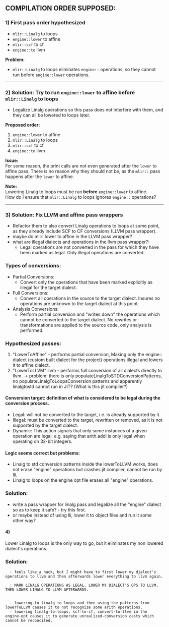 
## COMPILATION ORDER SUPPOSED:

### 1) First pass order hypothesized
- `mlir::Linalg` to loops  
- `engine::lower` to affine  
- `mlir::scf` to cf  
- `engine::to` llvm  

**Problem:**  
- `mlir::Linalg` to loops eliminates `engine::` operations, so they cannot run before `engine::lower` operations.

---

### 2) Solution: Try to run `engine::lower` to affine before `mlir::Linalg` to loops
- Legalize Linalg operations so this pass does not interfere with them, and they can all be lowered to loops later.

**Proposed order:**  
1. `engine::lower` to affine  
2. `mlir::Linalg` to loops  
3. `mlir::scf` to cf  
4. `engine::to` llvm  

**Issue:**  
For some reason, the print calls are not even generated after the `lower` to affine pass. There is no reason why they should not be, as the `mlir::` pass happens after the `lower` to affine.  

**Note:**  
Lowering Linalg to loops must be run **before** `engine::lower` to affine.  
How do I ensure that `mlir::Linalg` to loops ignores `engine::` operations?

---

### 3) Solution: Fix LLVM and affine pass wrappers  
- Refactor them to also convert Linalg operations to loops at some point, as they already include SCF to CF conversions (LLVM pass wrapper).
- maybe do mlir::lower to affine in the LLVM pass wrapper?
- what are illegal dialects and operations in the llvm pass wrapper?:
    - Legal operations are not converted in the pass for which they have been marked as legal. Only illegal operations are converted.

### Types of conversions:
 - Partial Conversions:
    - Convert only the operations that have been marked explicitly as illegal for the target dialect.
 - Full Conversions:
    - Convert all operations in the source to the target dialect. Insures no operations are unknown to the target dialect at this point.
 - Analysis Conversions:
    - Perform partial conversion and "writes down" the operations which cannot be converted to the target dialect. No rewrites or transformations  are applied to the source code, only analysis is performed.

### Hypothesized passes:

1. "LowerToAffine" - performs partial conversion, Making only the engine:: dialect (custom built dialect for the project) operations illegal and lowers it to affine dialect.
2. "LowerToLLVM" llvm - performs full conversion of all dialects directly to llvm. -> problem: there is only populateLinalgToSTDConversionPatterns, no populateLinalgToLoopsConversion patterns and apparently linalgtostd cannot run in JIT? (What is this jit compiler?)


#### Conversion target:  definition of what is considered to be legal during the conversion process.
 - Legal: will not be converted to the target, i.e. is already supported by it.
 - Illegal: must be converted to the target, rewritten or removed, as it is not supported by the target dialect.
 - Dynamic: This action signals that only some instances of a given operation are legal. e.g. saying that arith.addi is only legal when operating on 32-bit integers.


#### Logic seems correct but problems:
 - Linalg to std conversion patterns inside the lowerToLLVM works, does not erase "engine" operations but crashes jit compiler, cannot be run by lli.
 - Linalg to loops on the engine opt file erases all "engine" operations.

### Solution:
 - write a pass wrapper for linalg pass and legalize all the "engine" dialect so as to keep it safe? - try this first.
 - or maybe instead of using lli, lower it to object files and run it some other way? 



#### 4)
   Lower Linalg to loops is the only way to go, but it eliminates my non lowered dialect's operations. 
   ### Solution:
      - feels like a hack, but I might have to first lower my dialect's operations to llvm and then afterwards lower everything to llvm again.

      : MARK LINALG OPERATIONS AS LEGAL, LOWER MY DIALECT'S OPS TO LLVM, THEN LOWER LINALG TO LLVM AFTERWARDS.


      - lowering to linalg to loops and then using the patterns from lowerToLLVM causes it to not recognize some arith operations.
      - lowering linalg-to-loops, scf-to-cf, convert-to-llvm in the engine-opt causes it to generate unrealized-conversion casts which cannot be reconciled.

      